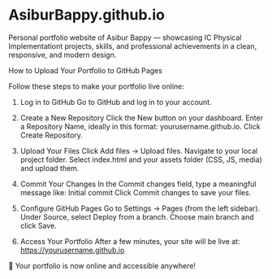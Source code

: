 # AsiburBappy.github.io
Personal portfolio website of Asibur Bappy — showcasing IC Physical Implementationt projects, skills, and professional achievements in a clean, responsive, and modern design.


How to Upload Your Portfolio to GitHub Pages

Follow these steps to make your portfolio live online:
1. Log in to GitHub
Go to GitHub and log in to your account.

2. Create a New Repository
Click the New button on your dashboard.
Enter a Repository Name, ideally in this format: yourusername.github.io.
Click Create Repository.

4. Upload Your Files
Click Add files → Upload files.
Navigate to your local project folder.
Select index.html and your assets folder (CSS, JS, media) and upload them.

5. Commit Your Changes
In the Commit changes field, type a meaningful message like:
Initial commit
Click Commit changes to save your files.

6. Configure GitHub Pages
Go to Settings → Pages (from the left sidebar).
Under Source, select Deploy from a branch.
Choose main branch and click Save.

7. Access Your Portfolio
After a few minutes, your site will be live at:
https://yourusername.github.io

🎉 Your portfolio is now online and accessible anywhere!
